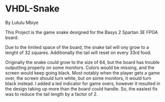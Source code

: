 # VHDL-Snake
By Lutulu Mbiye

This Project is the game snake designed for the Basys 2 Spartan 3E FPGA board.

Due to the limited space of the board, the snake tail will ony grow to a lenght of 32 squares. Additionally the tail will reset on every 33rd food.

Originally the snake could grow to the size of 64, but the board has trouble outputting properly on some monitors. Colors would be missing, and the screen would keep going black. Most notably when the player gets a game over, the screen should turn white, but on some monitors, it would turn black instead. I added a led indicator for game overs, however it resulted in the design taking up more than the board could handle. So, the easiest fix was to reduce the tail length by a factor of 2.
